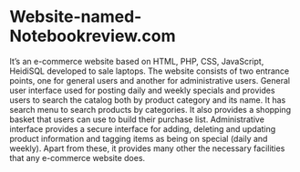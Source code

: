 # Website-named-Notebookreview.com
It’s an e-commerce website based on HTML, PHP, CSS, JavaScript, HeidiSQL developed to sale laptops. The website consists of two entrance points, one for general users and another for administrative users. General user interface used for posting daily and weekly specials and provides users to search the catalog both by product category and its name. It has search menu to search products by categories. It also provides a shopping basket that users can use to build their purchase list. Administrative interface provides a secure interface for adding, deleting and updating product information and tagging items as being on special (daily and weekly). Apart from these, it provides many other the necessary facilities that any e-commerce website does.
